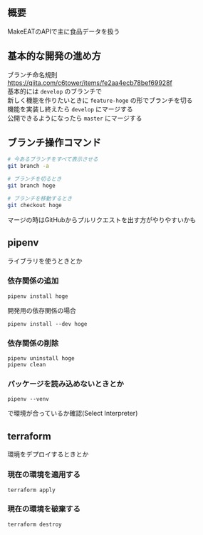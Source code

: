 ## 概要
MakeEATのAPIで主に食品データを扱う

## 基本的な開発の進め方
ブランチ命名規則  
https://qiita.com/c6tower/items/fe2aa4ecb78bef69928f  
基本的には `develop` のブランチで  
新しく機能を作りたいときに `feature-hoge` の形でブランチを切る  
機能を実装し終えたら `develop` にマージする  
公開できるようになったら `master` にマージする  

## ブランチ操作コマンド
```bash
# 今あるブランチをすべて表示させる
git branch -a

# ブランチを切るとき
git branch hoge

# ブランチを移動するとき
git checkout hoge
```

マージの時はGitHubからプルリクエストを出す方がやりやすいかも

## pipenv
ライブラリを使うときとか
### 依存関係の追加  
```
pipenv install hoge
```
開発用の依存関係の場合
```
pipenv install --dev hoge
```
### 依存関係の削除
```
pipenv uninstall hoge
pipenv clean
```
### パッケージを読み込めないときとか
```
pipenv --venv
```
で環境が合っているか確認(Select Interpreter)

## terraform
環境をデプロイするときとか
### 現在の環境を適用する
```
terraform apply
```
### 現在の環境を破棄する
```
terraform destroy
```